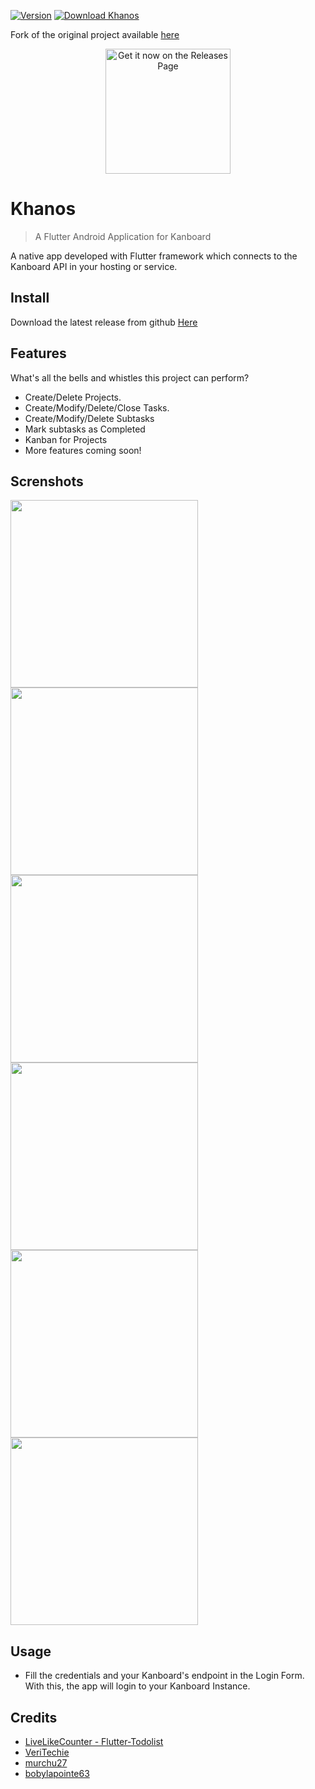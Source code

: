 [![Version](https://img.shields.io/badge/version-v1.2.0-red)](https://github.com/tripleFA/khanos/releases/latest)
[![Download Khanos](https://img.shields.io/badge/download-khanos-green)](https://github.com/tripleFA/khanos/releases)

Fork of the original project available [here](https://github.com/Jeoxs/khanos)


[<p align="center"><img src="https://user-images.githubusercontent.com/1626493/127225979-9abab89f-0adb-468c-bce5-deaeeffce56b.png"
      alt="Get it now on the Releases Page"
      height="200"></p>](https://github.com/tripleFA/khanos/releases)

# Khanos
> A Flutter Android Application for Kanboard

A native app developed with Flutter framework which connects to the Kanboard API in your hosting or service.

## Install

Download the latest release from github [Here](https://github.com/tripleFA/khanos/releases)

## Features

What's all the bells and whistles this project can perform?
* Create/Delete Projects.
* Create/Modify/Delete/Close Tasks.
* Create/Modify/Delete Subtasks
* Mark subtasks as Completed
* Kanban for Projects
* More features coming soon!

## Screnshots

<a href="https://user-images.githubusercontent.com/1626493/125201147-d0440a80-e23b-11eb-906e-3e7bd0153810.jpg"><img src="https://user-images.githubusercontent.com/1626493/125201147-d0440a80-e23b-11eb-906e-3e7bd0153810.jpg" height="300"></img></a>
<a href="https://user-images.githubusercontent.com/1626493/125201148-d0dca100-e23b-11eb-80ab-7e0b8cedc9a2.jpg"><img src="https://user-images.githubusercontent.com/1626493/125201148-d0dca100-e23b-11eb-80ab-7e0b8cedc9a2.jpg" height="300"></img></a>
<a href="https://user-images.githubusercontent.com/1626493/125201149-d1753780-e23b-11eb-8598-da514c78f9f7.jpg"><img src="https://user-images.githubusercontent.com/1626493/125201149-d1753780-e23b-11eb-8598-da514c78f9f7.jpg" height="300"></img></a>
<a href="https://user-images.githubusercontent.com/1626493/125201152-d20dce00-e23b-11eb-84ab-26e2ca45dec8.jpg"><img src="https://user-images.githubusercontent.com/1626493/125201152-d20dce00-e23b-11eb-84ab-26e2ca45dec8.jpg" height="300"></img></a>
<a href="https://user-images.githubusercontent.com/1626493/125201151-d20dce00-e23b-11eb-825c-20b6cf3bbca6.jpg"><img src="https://user-images.githubusercontent.com/1626493/125201151-d20dce00-e23b-11eb-825c-20b6cf3bbca6.jpg" height="300"></img></a>
<a href="https://user-images.githubusercontent.com/1626493/125201150-d1753780-e23b-11eb-81bd-104ec25cc0c0.jpg"><img src="https://user-images.githubusercontent.com/1626493/125201150-d1753780-e23b-11eb-81bd-104ec25cc0c0.jpg" height="300"></img></a>

## Usage
* Fill the credentials and your Kanboard's endpoint in the Login Form. With this, the app will login to your Kanboard Instance.
## Credits
* [LiveLikeCounter - Flutter-Todolist]
* [VeriTechie]
* [murchu27]
* [bobylapointe63]


[LiveLikeCounter - Flutter-Todolist]: https://github.com/LiveLikeCounter/Flutter-Todolist
[VeriTechie]: https://github.com/VeroMoreno
[murchu27]: https://github.com/murchu27
[bobylapointe63]: https://github.com/bobylapointe63
